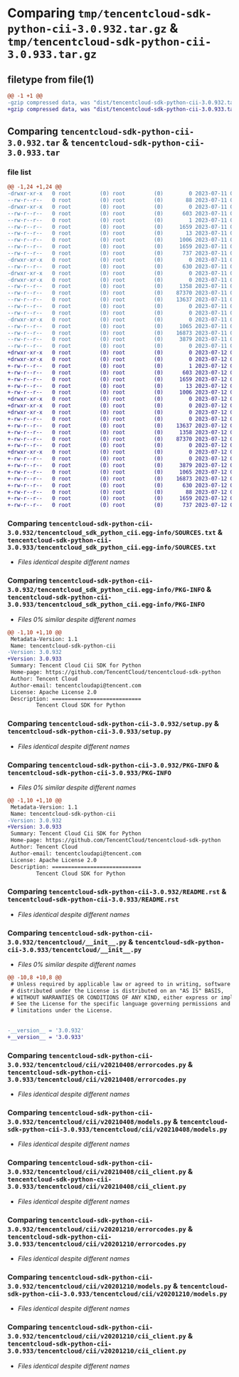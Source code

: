 # Comparing `tmp/tencentcloud-sdk-python-cii-3.0.932.tar.gz` & `tmp/tencentcloud-sdk-python-cii-3.0.933.tar.gz`

## filetype from file(1)

```diff
@@ -1 +1 @@
-gzip compressed data, was "dist/tencentcloud-sdk-python-cii-3.0.932.tar", last modified: Tue Jul 11 00:33:55 2023, max compression
+gzip compressed data, was "dist/tencentcloud-sdk-python-cii-3.0.933.tar", last modified: Wed Jul 12 00:22:43 2023, max compression
```

## Comparing `tencentcloud-sdk-python-cii-3.0.932.tar` & `tencentcloud-sdk-python-cii-3.0.933.tar`

### file list

```diff
@@ -1,24 +1,24 @@
-drwxr-xr-x   0 root         (0) root         (0)        0 2023-07-11 00:33:55.000000 tencentcloud-sdk-python-cii-3.0.932/
--rw-r--r--   0 root         (0) root         (0)       88 2023-07-11 00:33:55.000000 tencentcloud-sdk-python-cii-3.0.932/setup.cfg
-drwxr-xr-x   0 root         (0) root         (0)        0 2023-07-11 00:33:55.000000 tencentcloud-sdk-python-cii-3.0.932/tencentcloud_sdk_python_cii.egg-info/
--rw-r--r--   0 root         (0) root         (0)      603 2023-07-11 00:33:55.000000 tencentcloud-sdk-python-cii-3.0.932/tencentcloud_sdk_python_cii.egg-info/SOURCES.txt
--rw-r--r--   0 root         (0) root         (0)        1 2023-07-11 00:33:55.000000 tencentcloud-sdk-python-cii-3.0.932/tencentcloud_sdk_python_cii.egg-info/dependency_links.txt
--rw-r--r--   0 root         (0) root         (0)     1659 2023-07-11 00:33:55.000000 tencentcloud-sdk-python-cii-3.0.932/tencentcloud_sdk_python_cii.egg-info/PKG-INFO
--rw-r--r--   0 root         (0) root         (0)       13 2023-07-11 00:33:55.000000 tencentcloud-sdk-python-cii-3.0.932/tencentcloud_sdk_python_cii.egg-info/top_level.txt
--rw-r--r--   0 root         (0) root         (0)     1006 2023-07-11 00:33:55.000000 tencentcloud-sdk-python-cii-3.0.932/setup.py
--rw-r--r--   0 root         (0) root         (0)     1659 2023-07-11 00:33:55.000000 tencentcloud-sdk-python-cii-3.0.932/PKG-INFO
--rw-r--r--   0 root         (0) root         (0)      737 2023-07-11 00:33:55.000000 tencentcloud-sdk-python-cii-3.0.932/README.rst
-drwxr-xr-x   0 root         (0) root         (0)        0 2023-07-11 00:33:55.000000 tencentcloud-sdk-python-cii-3.0.932/tencentcloud/
--rw-r--r--   0 root         (0) root         (0)      630 2023-07-11 00:33:55.000000 tencentcloud-sdk-python-cii-3.0.932/tencentcloud/__init__.py
-drwxr-xr-x   0 root         (0) root         (0)        0 2023-07-11 00:33:55.000000 tencentcloud-sdk-python-cii-3.0.932/tencentcloud/cii/
-drwxr-xr-x   0 root         (0) root         (0)        0 2023-07-11 00:33:55.000000 tencentcloud-sdk-python-cii-3.0.932/tencentcloud/cii/v20210408/
--rw-r--r--   0 root         (0) root         (0)     1358 2023-07-11 00:33:55.000000 tencentcloud-sdk-python-cii-3.0.932/tencentcloud/cii/v20210408/errorcodes.py
--rw-r--r--   0 root         (0) root         (0)    87370 2023-07-11 00:33:55.000000 tencentcloud-sdk-python-cii-3.0.932/tencentcloud/cii/v20210408/models.py
--rw-r--r--   0 root         (0) root         (0)    13637 2023-07-11 00:33:55.000000 tencentcloud-sdk-python-cii-3.0.932/tencentcloud/cii/v20210408/cii_client.py
--rw-r--r--   0 root         (0) root         (0)        0 2023-07-11 00:33:55.000000 tencentcloud-sdk-python-cii-3.0.932/tencentcloud/cii/v20210408/__init__.py
--rw-r--r--   0 root         (0) root         (0)        0 2023-07-11 00:33:55.000000 tencentcloud-sdk-python-cii-3.0.932/tencentcloud/cii/__init__.py
-drwxr-xr-x   0 root         (0) root         (0)        0 2023-07-11 00:33:55.000000 tencentcloud-sdk-python-cii-3.0.932/tencentcloud/cii/v20201210/
--rw-r--r--   0 root         (0) root         (0)     1065 2023-07-11 00:33:55.000000 tencentcloud-sdk-python-cii-3.0.932/tencentcloud/cii/v20201210/errorcodes.py
--rw-r--r--   0 root         (0) root         (0)    16873 2023-07-11 00:33:55.000000 tencentcloud-sdk-python-cii-3.0.932/tencentcloud/cii/v20201210/models.py
--rw-r--r--   0 root         (0) root         (0)     3879 2023-07-11 00:33:55.000000 tencentcloud-sdk-python-cii-3.0.932/tencentcloud/cii/v20201210/cii_client.py
--rw-r--r--   0 root         (0) root         (0)        0 2023-07-11 00:33:55.000000 tencentcloud-sdk-python-cii-3.0.932/tencentcloud/cii/v20201210/__init__.py
+drwxr-xr-x   0 root         (0) root         (0)        0 2023-07-12 00:22:43.000000 tencentcloud-sdk-python-cii-3.0.933/
+drwxr-xr-x   0 root         (0) root         (0)        0 2023-07-12 00:22:43.000000 tencentcloud-sdk-python-cii-3.0.933/tencentcloud_sdk_python_cii.egg-info/
+-rw-r--r--   0 root         (0) root         (0)        1 2023-07-12 00:22:43.000000 tencentcloud-sdk-python-cii-3.0.933/tencentcloud_sdk_python_cii.egg-info/dependency_links.txt
+-rw-r--r--   0 root         (0) root         (0)      603 2023-07-12 00:22:43.000000 tencentcloud-sdk-python-cii-3.0.933/tencentcloud_sdk_python_cii.egg-info/SOURCES.txt
+-rw-r--r--   0 root         (0) root         (0)     1659 2023-07-12 00:22:43.000000 tencentcloud-sdk-python-cii-3.0.933/tencentcloud_sdk_python_cii.egg-info/PKG-INFO
+-rw-r--r--   0 root         (0) root         (0)       13 2023-07-12 00:22:43.000000 tencentcloud-sdk-python-cii-3.0.933/tencentcloud_sdk_python_cii.egg-info/top_level.txt
+-rw-r--r--   0 root         (0) root         (0)     1006 2023-07-12 00:22:43.000000 tencentcloud-sdk-python-cii-3.0.933/setup.py
+drwxr-xr-x   0 root         (0) root         (0)        0 2023-07-12 00:22:43.000000 tencentcloud-sdk-python-cii-3.0.933/tencentcloud/
+drwxr-xr-x   0 root         (0) root         (0)        0 2023-07-12 00:22:43.000000 tencentcloud-sdk-python-cii-3.0.933/tencentcloud/cii/
+drwxr-xr-x   0 root         (0) root         (0)        0 2023-07-12 00:22:43.000000 tencentcloud-sdk-python-cii-3.0.933/tencentcloud/cii/v20210408/
+-rw-r--r--   0 root         (0) root         (0)        0 2023-07-12 00:22:43.000000 tencentcloud-sdk-python-cii-3.0.933/tencentcloud/cii/v20210408/__init__.py
+-rw-r--r--   0 root         (0) root         (0)    13637 2023-07-12 00:22:43.000000 tencentcloud-sdk-python-cii-3.0.933/tencentcloud/cii/v20210408/cii_client.py
+-rw-r--r--   0 root         (0) root         (0)     1358 2023-07-12 00:22:43.000000 tencentcloud-sdk-python-cii-3.0.933/tencentcloud/cii/v20210408/errorcodes.py
+-rw-r--r--   0 root         (0) root         (0)    87370 2023-07-12 00:22:43.000000 tencentcloud-sdk-python-cii-3.0.933/tencentcloud/cii/v20210408/models.py
+-rw-r--r--   0 root         (0) root         (0)        0 2023-07-12 00:22:43.000000 tencentcloud-sdk-python-cii-3.0.933/tencentcloud/cii/__init__.py
+drwxr-xr-x   0 root         (0) root         (0)        0 2023-07-12 00:22:43.000000 tencentcloud-sdk-python-cii-3.0.933/tencentcloud/cii/v20201210/
+-rw-r--r--   0 root         (0) root         (0)        0 2023-07-12 00:22:43.000000 tencentcloud-sdk-python-cii-3.0.933/tencentcloud/cii/v20201210/__init__.py
+-rw-r--r--   0 root         (0) root         (0)     3879 2023-07-12 00:22:43.000000 tencentcloud-sdk-python-cii-3.0.933/tencentcloud/cii/v20201210/cii_client.py
+-rw-r--r--   0 root         (0) root         (0)     1065 2023-07-12 00:22:43.000000 tencentcloud-sdk-python-cii-3.0.933/tencentcloud/cii/v20201210/errorcodes.py
+-rw-r--r--   0 root         (0) root         (0)    16873 2023-07-12 00:22:43.000000 tencentcloud-sdk-python-cii-3.0.933/tencentcloud/cii/v20201210/models.py
+-rw-r--r--   0 root         (0) root         (0)      630 2023-07-12 00:22:43.000000 tencentcloud-sdk-python-cii-3.0.933/tencentcloud/__init__.py
+-rw-r--r--   0 root         (0) root         (0)       88 2023-07-12 00:22:43.000000 tencentcloud-sdk-python-cii-3.0.933/setup.cfg
+-rw-r--r--   0 root         (0) root         (0)     1659 2023-07-12 00:22:43.000000 tencentcloud-sdk-python-cii-3.0.933/PKG-INFO
+-rw-r--r--   0 root         (0) root         (0)      737 2023-07-12 00:22:43.000000 tencentcloud-sdk-python-cii-3.0.933/README.rst
```

### Comparing `tencentcloud-sdk-python-cii-3.0.932/tencentcloud_sdk_python_cii.egg-info/SOURCES.txt` & `tencentcloud-sdk-python-cii-3.0.933/tencentcloud_sdk_python_cii.egg-info/SOURCES.txt`

 * *Files identical despite different names*

### Comparing `tencentcloud-sdk-python-cii-3.0.932/tencentcloud_sdk_python_cii.egg-info/PKG-INFO` & `tencentcloud-sdk-python-cii-3.0.933/tencentcloud_sdk_python_cii.egg-info/PKG-INFO`

 * *Files 0% similar despite different names*

```diff
@@ -1,10 +1,10 @@
 Metadata-Version: 1.1
 Name: tencentcloud-sdk-python-cii
-Version: 3.0.932
+Version: 3.0.933
 Summary: Tencent Cloud Cii SDK for Python
 Home-page: https://github.com/TencentCloud/tencentcloud-sdk-python
 Author: Tencent Cloud
 Author-email: tencentcloudapi@tencent.com
 License: Apache License 2.0
 Description: ============================
         Tencent Cloud SDK for Python
```

### Comparing `tencentcloud-sdk-python-cii-3.0.932/setup.py` & `tencentcloud-sdk-python-cii-3.0.933/setup.py`

 * *Files identical despite different names*

### Comparing `tencentcloud-sdk-python-cii-3.0.932/PKG-INFO` & `tencentcloud-sdk-python-cii-3.0.933/PKG-INFO`

 * *Files 0% similar despite different names*

```diff
@@ -1,10 +1,10 @@
 Metadata-Version: 1.1
 Name: tencentcloud-sdk-python-cii
-Version: 3.0.932
+Version: 3.0.933
 Summary: Tencent Cloud Cii SDK for Python
 Home-page: https://github.com/TencentCloud/tencentcloud-sdk-python
 Author: Tencent Cloud
 Author-email: tencentcloudapi@tencent.com
 License: Apache License 2.0
 Description: ============================
         Tencent Cloud SDK for Python
```

### Comparing `tencentcloud-sdk-python-cii-3.0.932/README.rst` & `tencentcloud-sdk-python-cii-3.0.933/README.rst`

 * *Files identical despite different names*

### Comparing `tencentcloud-sdk-python-cii-3.0.932/tencentcloud/__init__.py` & `tencentcloud-sdk-python-cii-3.0.933/tencentcloud/__init__.py`

 * *Files 0% similar despite different names*

```diff
@@ -10,8 +10,8 @@
 # Unless required by applicable law or agreed to in writing, software
 # distributed under the License is distributed on an "AS IS" BASIS,
 # WITHOUT WARRANTIES OR CONDITIONS OF ANY KIND, either express or implied.
 # See the License for the specific language governing permissions and
 # limitations under the License.
 
 
-__version__ = '3.0.932'
+__version__ = '3.0.933'
```

### Comparing `tencentcloud-sdk-python-cii-3.0.932/tencentcloud/cii/v20210408/errorcodes.py` & `tencentcloud-sdk-python-cii-3.0.933/tencentcloud/cii/v20210408/errorcodes.py`

 * *Files identical despite different names*

### Comparing `tencentcloud-sdk-python-cii-3.0.932/tencentcloud/cii/v20210408/models.py` & `tencentcloud-sdk-python-cii-3.0.933/tencentcloud/cii/v20210408/models.py`

 * *Files identical despite different names*

### Comparing `tencentcloud-sdk-python-cii-3.0.932/tencentcloud/cii/v20210408/cii_client.py` & `tencentcloud-sdk-python-cii-3.0.933/tencentcloud/cii/v20210408/cii_client.py`

 * *Files identical despite different names*

### Comparing `tencentcloud-sdk-python-cii-3.0.932/tencentcloud/cii/v20201210/errorcodes.py` & `tencentcloud-sdk-python-cii-3.0.933/tencentcloud/cii/v20201210/errorcodes.py`

 * *Files identical despite different names*

### Comparing `tencentcloud-sdk-python-cii-3.0.932/tencentcloud/cii/v20201210/models.py` & `tencentcloud-sdk-python-cii-3.0.933/tencentcloud/cii/v20201210/models.py`

 * *Files identical despite different names*

### Comparing `tencentcloud-sdk-python-cii-3.0.932/tencentcloud/cii/v20201210/cii_client.py` & `tencentcloud-sdk-python-cii-3.0.933/tencentcloud/cii/v20201210/cii_client.py`

 * *Files identical despite different names*

